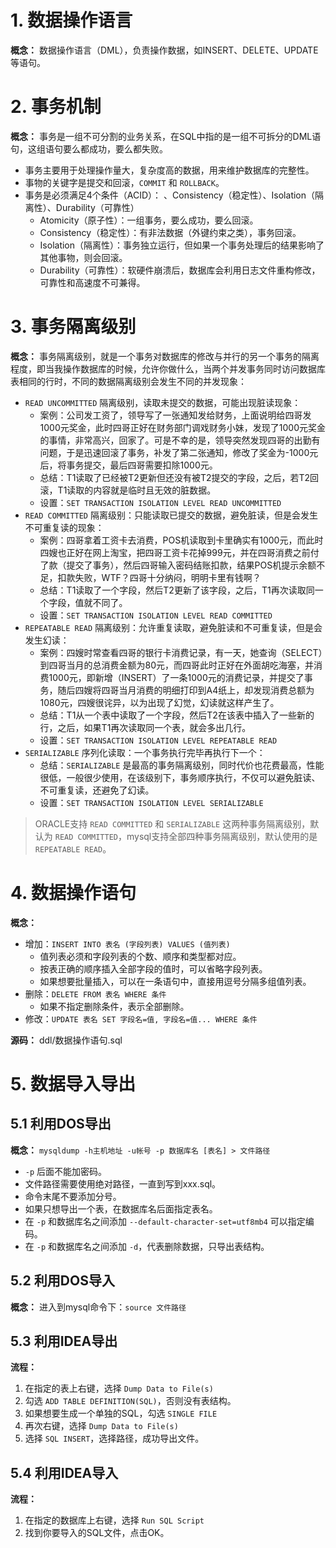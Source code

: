 # 1. 数据操作语言

**概念：** 数据操作语言（DML），负责操作数据，如INSERT、DELETE、UPDATE等语句。

# 2. 事务机制

**概念：** 事务是一组不可分割的业务关系，在SQL中指的是一组不可拆分的DML语句，这组语句要么都成功，要么都失败。
- 事务主要用于处理操作量大，复杂度高的数据，用来维护数据库的完整性。
- 事物的关键字是提交和回滚，`COMMIT` 和 `ROLLBACK`。
- 事务是必须满足4个条件（ACID）： 、Consistency（稳定性）、Isolation（隔离性）、Durability（可靠性）
    - Atomicity（原子性）：一组事务，要么成功，要么回滚。
    - Consistency（稳定性）：有非法数据（外键约束之类），事务回滚。
    - Isolation（隔离性）：事务独立运行，但如果一个事务处理后的结果影响了其他事物，则会回滚。
    - Durability（可靠性）：软硬件崩溃后，数据库会利用日志文件重构修改，可靠性和高速度不可兼得。

# 3. 事务隔离级别

**概念：** 事务隔离级别，就是一个事务对数据库的修改与并行的另一个事务的隔离程度，即当我操作数据库的时候，允许你做什么，当两个并发事务同时访问数据库表相同的行时，不同的数据隔离级别会发生不同的并发现象：
- `READ UNCOMMITTED` 隔离级别，读取未提交的数据，可能出现脏读现象：
    - 案例：公司发工资了，领导写了一张通知发给财务，上面说明给四哥发1000元奖金，此时四哥正好在财务部门调戏财务小妹，发现了1000元奖金的事情，非常高兴，回家了。可是不幸的是，领导突然发现四哥的出勤有问题，于是迅速回滚了事务，补发了第二张通知，修改了奖金为-1000元后，将事务提交，最后四哥需要扣除1000元。
    - 总结：T1读取了已经被T2更新但还没有被T2提交的字段，之后，若T2回滚，T1读取的内容就是临时且无效的脏数据。
    - 设置：`SET TRANSACTION ISOLATION LEVEL READ UNCOMMITTED`
- `READ COMMITTED` 隔离级别：只能读取已提交的数据，避免脏读，但是会发生不可重复读的现象：
    - 案例：四哥拿着工资卡去消费，POS机读取到卡里确实有1000元，而此时四嫂也正好在网上淘宝，把四哥工资卡花掉999元，并在四哥消费之前付了款（提交了事务），然后四哥输入密码结账扣款，结果POS机提示余额不足，扣款失败，WTF？四哥十分纳闷，明明卡里有钱啊？
    - 总结：T1读取了一个字段，然后T2更新了该字段，之后，T1再次读取同一个字段，值就不同了。
    - 设置：`SET TRANSACTION ISOLATION LEVEL READ COMMITTED` 
- `REPEATABLE READ` 隔离级别：允许重复读取，避免脏读和不可重复读，但是会发生幻读：
    - 案例：四嫂时常查看四哥的银行卡消费记录，有一天，她查询（SELECT）到四哥当月的总消费金额为80元，而四哥此时正好在外面胡吃海塞，并消费1000元，即新增（INSERT）了一条1000元的消费记录，并提交了事务，随后四嫂将四哥当月消费的明细打印到A4纸上，却发现消费总额为1080元，四嫂很诧异，以为出现了幻觉，幻读就这样产生了。
    - 总结：T1从一个表中读取了一个字段，然后T2在该表中插入了一些新的行，之后，如果T1再次读取同一个表，就会多出几行。
    - 设置：`SET TRANSACTION ISOLATION LEVEL REPEATABLE READ`
- `SERIALIZABLE` 序列化读取：一个事务执行完毕再执行下一个：
    - 总结：`SERIALIZABLE` 是最高的事务隔离级别，同时代价也花费最高，性能很低，一般很少使用，在该级别下，事务顺序执行，不仅可以避免脏读、不可重复读，还避免了幻读。
    - 设置：`SET TRANSACTION ISOLATION LEVEL SERIALIZABLE`

> ORACLE支持 `READ COMMITTED` 和 `SERIALIZABLE` 这两种事务隔离级别，默认为 `READ COMMITTED`，mysql支持全部四种事务隔离级别，默认使用的是 `REPEATABLE READ`。

# 4. 数据操作语句

**概念：**
- 增加：`INSERT INTO 表名 (字段列表) VALUES (值列表)`
    - 值列表必须和字段列表的个数、顺序和类型都对应。
    - 按表正确的顺序插入全部字段的值时，可以省略字段列表。
    - 如果想要批量插入，可以在一条语句中，直接用逗号分隔多组值列表。
- 删除：`DELETE FROM 表名 WHERE 条件`
    - 如果不指定删除条件，表示全部删除。
- 修改：`UPDATE 表名 SET 字段名=值, 字段名=值... WHERE 条件`

**源码：** ddl/数据操作语句.sql

# 5. 数据导入导出

## 5.1 利用DOS导出

**概念：** `mysqldump -h主机地址 -u帐号 -p 数据库名 [表名] > 文件路径`
- `-p` 后面不能加密码。
- 文件路径需要使用绝对路径，一直到写到xxx.sql。
- 命令末尾不要添加分号。
- 如果只想导出一个表，在数据库名后面指定表名。
- 在 `-p` 和数据库名之间添加 `--default-character-set=utf8mb4` 可以指定编码。
- 在 `-p` 和数据库名之间添加 `-d`，代表删除数据，只导出表结构。

## 5.2 利用DOS导入

**概念：** 进入到mysql命令下：`source 文件路径`

## 5.3 利用IDEA导出

**流程：**
1. 在指定的表上右键，选择 `Dump Data to File(s)`
2. 勾选 `ADD TABLE DEFINITION(SQL)`，否则没有表结构。
3. 如果想要生成一个单独的SQL，勾选 `SINGLE FILE`
4. 再次右键，选择 `Dump Data to File(s)`
5. 选择 `SQL INSERT`，选择路径，成功导出文件。

## 5.4 利用IDEA导入

**流程：**
1. 在指定的数据库上右键，选择 `Run SQL Script`
2. 找到你要导入的SQL文件，点击OK。




